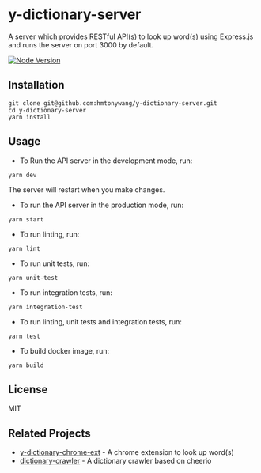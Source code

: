 # y-dictionary-server

A server which provides RESTful API(s) to look up word(s) using Express.js and runs the server on port 3000 by default.

[![Node Version](https://img.shields.io/badge/nodejs-18-green.svg?logo=node.js&style=flat)](https://nodejs.org)

## Installation

```shell
git clone git@github.com:hmtonywang/y-dictionary-server.git
cd y-dictionary-server
yarn install
```

## Usage

- To Run the API server in the development mode, run:

```shell
yarn dev
```

The server will restart when you make changes.

- To run the API server in the production mode, run:

```shell
yarn start
```

- To run linting, run:

```shell
yarn lint
```

- To run unit tests, run:

```shell
yarn unit-test
```

- To run integration tests, run:

```shell
yarn integration-test
```

- To run linting, unit tests and integration tests, run:

```shell
yarn test
```

- To build docker image, run:

```shell
yarn build
```

## License

MIT

## Related Projects

- [y-dictionary-chrome-ext](https://github.com/hmtonywang/y-dictionary-chrome-ext) - A chrome extension to look up word(s)
- [dictionary-crawler](https://github.com/hmtonywang/dictionary-crawler) - A dictionary crawler based on cheerio
